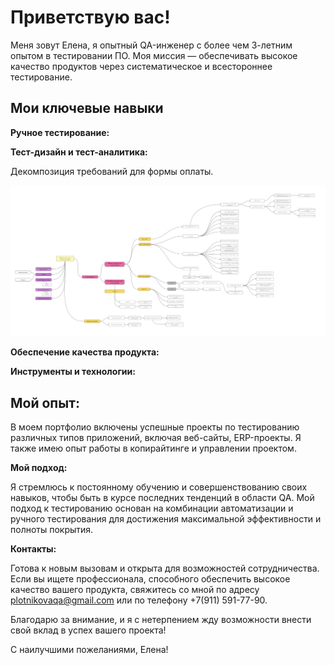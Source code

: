 # Приветствую вас!

Меня зовут Елена, я опытный QA-инженер с более чем 3-летним опытом в тестировании ПО. Моя миссия — обеспечивать высокое качество продуктов через систематическое и всестороннее тестирование.

## Мои ключевые навыки

**Ручное тестирование:** 

**Тест-дизайн и тест-аналитика:**

Декомпозиция требований для формы оплаты.

![Декомпозиция требований для формы оплаты](test_design_and_test_analytics.jpg)

**Обеспечение качества продукта:** 

**Инструменты и технологии:** 

## Мой опыт:

В моем портфолио включены успешные проекты по тестированию различных типов приложений, включая веб-сайты, ERP-проекты. Я также имею опыт работы в копирайтинге и управлении проектом.

**Мой подход:**

Я стремлюсь к постоянному обучению и совершенствованию своих навыков, чтобы быть в курсе последних тенденций в области QA. Мой подход к тестированию основан на комбинации автоматизации и ручного тестирования для достижения максимальной эффективности и полноты покрытия.

**Контакты:**

Готова к новым вызовам и открыта для возможностей сотрудничества. Если вы ищете профессионала, способного обеспечить высокое качество вашего продукта, свяжитесь со мной по адресу plotnikovaqa@gmail.com или по телефону +7(911) 591-77-90.

Благодарю за внимание, и я с нетерпением жду возможности внести свой вклад в успех вашего проекта!

С наилучшими пожеланиями,
Елена!